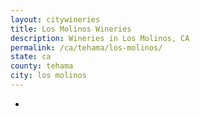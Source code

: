 ```yaml
---
layout: citywineries
title: Los Molinos Wineries
description: Wineries in Los Molinos, CA
permalink: /ca/tehama/los-molinos/
state: ca
county: tehama
city: los molinos
---
```

-
